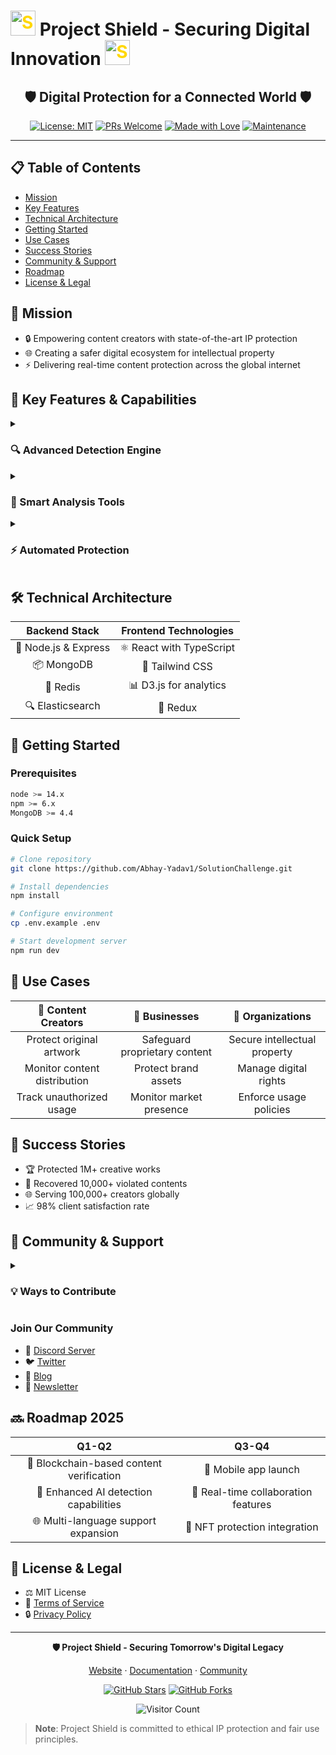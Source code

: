 # <img src="https://github.com/user-attachments/assets/35f6838c-52f5-4e48-8a98-c5203f8c57e3" style="width:40px; color: #FFD700" alt="Shield Icon"> Project Shield - Securing Digital Innovation <img src="https://github.com/user-attachments/assets/35f6838c-52f5-4e48-8a98-c5203f8c57e3" style="width:40px; color: #FFD700" alt="Shield Icon">

<div align="center">

## 🛡️ **Digital Protection for a Connected World** 🛡️

[![License: MIT](https://img.shields.io/badge/License-MIT-yellow.svg?style=for-the-badge)](https://opensource.org/licenses/MIT)
[![PRs Welcome](https://img.shields.io/badge/PRs-welcome-brightgreen.svg?style=for-the-badge)](http://makeapullrequest.com)
[![Made with Love](https://img.shields.io/badge/Made%20with-❤️-red.svg?style=for-the-badge)](https://github.com/Abhay-Yadav1/SolutionChallenge)
[![Maintenance](https://img.shields.io/badge/Maintained%3F-yes-green.svg?style=for-the-badge)](https://github.com/Abhay-Yadav1/SolutionChallenge/graphs/commit-activity)

</div>

---

## 📋 **Table of Contents**
- [Mission](#-mission)
- [Key Features](#-key-features--capabilities)
- [Technical Architecture](#-technical-architecture)
- [Getting Started](#-getting-started)
- [Use Cases](#-use-cases)
- [Success Stories](#-success-stories)
- [Community & Support](#-community--support)
- [Roadmap](#-roadmap-2024)
- [License & Legal](#-license--legal)

## 🎯 **Mission**
- 🔒 Empowering content creators with state-of-the-art IP protection
- 🌐 Creating a safer digital ecosystem for intellectual property
- ⚡ Delivering real-time content protection across the global internet

## 💫 **Key Features & Capabilities**

<details>
<summary><h3>🔍 Advanced Detection Engine</h3></summary>

- 📊 Multi-layer content fingerprinting technology
- 🎯 AI-powered similarity analysis with 99.9% accuracy
- 🔄 Real-time content monitoring across multiple platforms
- 🎨 Support for various content types:
  - 📝 Text documents
  - 🖼️ Images
  - 🎥 Videos
  - 🎵 Audio files
  - 💻 Source code

</details>

<details>
<summary><h3>🤖 Smart Analysis Tools</h3></summary>

- 📈 Dynamic similarity scoring system
- 🎯 Pattern recognition algorithms
- 🧮 Machine learning-based content classification
- 📊 Comprehensive match analytics dashboard
- 🔄 Version control and content history tracking

</details>

<details>
<summary><h3>⚡ Automated Protection</h3></summary>

- 📬 Instant violation notifications
- 📝 Auto-generated DMCA takedown notices
- 🔗 Direct integration with major platforms
- 📊 Case management system
- 🏷️ Custom protection rules and policies

</details>

## 🛠️ **Technical Architecture**

| Backend Stack | Frontend Technologies |
|:------------:|:-------------------:|
| 🔧 Node.js & Express | ⚛️ React with TypeScript |
| 📦 MongoDB | 🎨 Tailwind CSS |
| 🚀 Redis | 📊 D3.js for analytics |
| 🔍 Elasticsearch | 🔄 Redux |

## 🚀 **Getting Started**

### Prerequisites
```bash
node >= 14.x
npm >= 6.x
MongoDB >= 4.4
```

### Quick Setup
```bash
# Clone repository
git clone https://github.com/Abhay-Yadav1/SolutionChallenge.git

# Install dependencies
npm install

# Configure environment
cp .env.example .env

# Start development server
npm run dev
```

## 🎯 **Use Cases**

| 🎨 Content Creators | 💼 Businesses | 🏢 Organizations |
|:------------------:|:-------------:|:----------------:|
| Protect original artwork | Safeguard proprietary content | Secure intellectual property |
| Monitor content distribution | Protect brand assets | Manage digital rights |
| Track unauthorized usage | Monitor market presence | Enforce usage policies |

## 🌟 **Success Stories**
- 🏆 Protected 1M+ creative works
- 💪 Recovered 10,000+ violated contents
- 🌐 Serving 100,000+ creators globally
- 📈 98% client satisfaction rate

## 🤝 **Community & Support**

<div align="left">
<details>
<summary><h3>💡 Ways to Contribute</h3></summary>

- 🐛 Report bugs
- 💡 Suggest new features
- 🔧 Submit pull requests
- 📚 Improve documentation

Please visit our [issues page](https://github.com/Abhay-Yadav1/SolutionChallenge/issues) to contribute.

</details>
</div>

### Join Our Community
- 💬 [Discord Server](https://discord.gg/solutionchallenge)
- 🐦 [Twitter](https://twitter.com/solutionchallenge)
- 📝 [Blog](https://github.com/Abhay-Yadav1/SolutionChallenge/blog)
- 📧 [Newsletter](https://github.com/Abhay-Yadav1/SolutionChallenge/newsletter)

## 🔜 **Roadmap 2025**

| Q1-Q2 | Q3-Q4 |
|:-----:|:-----:|
| 🎯 Blockchain-based content verification | 📱 Mobile app launch |
| 🤖 Enhanced AI detection capabilities | 🔄 Real-time collaboration features |
| 🌐 Multi-language support expansion | 🎨 NFT protection integration |

## 📄 **License & Legal**
- ⚖️ MIT License
- 📜 [Terms of Service](https://projectshield.dev/terms)
- 🔒 [Privacy Policy](https://projectshield.dev/privacy)

---

<div align="center">

**🛡️ Project Shield - Securing Tomorrow's Digital Legacy**

[Website](https://github.com/Abhay-Yadav1/SolutionChallenge) · [Documentation](https://github.com/Abhay-Yadav1/SolutionChallenge/docs) · [Community](https://github.com/Abhay-Yadav1/SolutionChallenge/discussions)

[![GitHub Stars](https://img.shields.io/github/stars/Abhay-Yadav1/SolutionChallenge?style=social)](https://github.com/Abhay-Yadav1/SolutionChallenge/stargazers)
[![GitHub Forks](https://img.shields.io/github/forks/Abhay-Yadav1/SolutionChallenge?style=social)](https://github.com/Abhay-Yadav1/SolutionChallenge/network/members)

<img src="https://profile-counter.glitch.me/Abhay-Yadav1/count.svg" alt="Visitor Count" />

</div>

> **Note**: Project Shield is committed to ethical IP protection and fair use principles.
